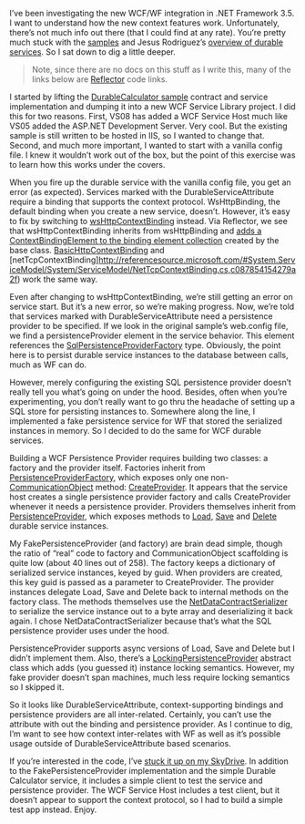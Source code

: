 I’ve been investigating the new WCF/WF integration in .NET Framework
3.5. I want to understand how the new context features work.
Unfortunately, there’s not much info out there (that I could find at any
rate). You’re pretty much stuck with the
[samples](http://www.microsoft.com/downloads/details.aspx?FamilyID=2611a6ff-fd2d-4f5b-a672-c002f1c09ccd&DisplayLang=en)
and Jesus Rodriguez’s [overview of durable
services](http://weblogs.asp.net/gsusx/archive/2007/06/14/orcas-durable-services.aspx).
So I sat down to dig a little deeper.

> Note, since there are no docs on this stuff as I write this, many of
> the links below are [Reflector](http://www.aisto.com/roeder/dotnet)
> code links.

I started by lifting the [DurableCalculator
sample](http://msdn2.microsoft.com/en-us/library/bb410782(VS.90).aspx)
contract and service implementation and dumping it into a new WCF
Service Library project. I did this for two reasons. First, VS08 has
added a WCF Service Host much like VS05 added the ASP.NET Development
Server. Very cool. But the existing sample is still written to be hosted
in IIS, so I wanted to change that. Second, and much more important, I
wanted to start with a vanilla config file. I knew it wouldn’t work out
of the box, but the point of this exercise was to learn how this works
under the covers.

When you fire up the durable service with the vanilla config file, you
get an error (as expected). Services marked with the
DurableServiceAttribute require a binding that supports the context
protocol. WsHttpBinding, the default binding when you create a new
service, doesn’t. However, it’s easy to fix by switching to
[wsHttpContextBinding](http://referencesource.microsoft.com/#System.ServiceModel/System/ServiceModel/WSHttpContextBinding.cs,a42bcbded9a8a4e9)
instead. Via Reflector, we see that wsHttpContextBinding inherits from
wsHttpBinding and [adds a ContextBindingElement to the binding element
collection](http://referencesource.microsoft.com/#System.ServiceModel/System/ServiceModel/WSHttpContextBinding.cs,0e68f000d4c87202)
created by the base class.
[BasicHttpContextBinding](http://referencesource.microsoft.com/#System.ServiceModel/System/ServiceModel/BasicHttpContextBinding.cs,b69fd93ab77f85aa)
and
[netTcpContextBinding]http://referencesource.microsoft.com/#System.ServiceModel/System/ServiceModel/NetTcpContextBinding.cs,c087854154279a2f)
work the same way.

Even after changing to wsHttpContextBinding, we’re still getting an
error on service start. But it’s a new error, so we’re making progress.
Now, we’re told that services marked with DurableServiceAttribute need a
persistence provider to be specified. If we look in the original
sample’s web.config file, we find a persistenceProvider element in the
service behavior. This element references the
[SqlPersistenceProviderFactory](http://referencesource.microsoft.com/#System.WorkflowServices/System/ServiceModel/Persistence/SqlPersistenceProviderFactory.cs,3f29f58c9fe37104)
type. Obviously, the point here is to persist durable service instances
to the database between calls, much as WF can do.

However, merely configuring the existing SQL persistence provider
doesn’t really tell you what’s going on under the hood. Besides, often
when you’re experimenting, you don’t really want to go thru the headache
of setting up a SQL store for persisting instances to. Somewhere along
the line, I implemented a fake persistence service for WF that stored
the serialized instances in memory. So I decided to do the same for WCF
durable services.

Building a WCF Persistence Provider requires building two classes: a
factory and the provider itself. Factories inherit from
[PersistenceProviderFactory](http://referencesource.microsoft.com/#System.WorkflowServices/System/ServiceModel/Persistence/PersistenceProviderFactory.cs,b38efb64c1b5437a),
which exposes only one
non-[CommunicationObject](http://msdn2.microsoft.com/en-us/library/system.servicemodel.channels.communicationobject.aspx)
method:
[CreateProvider](http://referencesource.microsoft.com/#System.WorkflowServices/System/ServiceModel/Persistence/PersistenceProviderFactory.cs,ab461aa283e7a4d7).
It appears that the service host creates a single persistence provider
factory and calls CreateProvider whenever it needs a persistence
provider. Providers themselves inherit from
[PersistenceProvider](http://referencesource.microsoft.com/#System.WorkflowServices/System/ServiceModel/Persistence/PersistenceProvider.cs,8496f7ccfc9160f3),
which exposes methods to
[Load](http://referencesource.microsoft.com/System.WorkflowServices/System/ServiceModel/Persistence/PersistenceProvider.cs.html#34611453bc4cfe69),
[Save](http://referencesource.microsoft.com/#System.WorkflowServices/System/ServiceModel/Persistence/PersistenceProvider.cs,df031aede3036ced)
and
[Delete](http://referencesource.microsoft.com/#System.WorkflowServices/System/ServiceModel/Persistence/PersistenceProvider.cs,1a6a98f80410b51d)
durable service instances.

My FakePersistenceProvider (and factory) are brain dead simple, though
the ratio of “real” code to factory and CommunicationObject scaffolding
is quite low (about 40 lines out of 258). The factory keeps a dictionary
of serialized service instances, keyed by guid. When providers are
created, this key guid is passed as a parameter to CreateProvider. The
provider instances delegate Load, Save and Delete back to internal
methods on the factory class. The methods themselves use the
[NetDataContractSerializer](http://msdn2.microsoft.com/en-us/library/system.runtime.serialization.netdatacontractserializer.aspx)
to serialize the service instance out to a byte array and deserializing
it back again. I chose NetDataContractSerializer because that’s what the
SQL persistence provider uses under the hood.

PersistenceProvider supports async versions of Load, Save and Delete but
I didn’t implement them. Also, there’s a
[LockingPersistenceProvider](http://referencesource.microsoft.com/#System.WorkflowServices/System/ServiceModel/Persistence/LockingPersistenceProvider.cs,8749710e6d0e6396)
abstract class which adds (you guessed it) instance locking semantics.
However, my fake provider doesn’t span machines, much less require
locking semantics so I skipped it.

So it looks like DurableServiceAttribute, context-supporting bindings
and persistence providers are all inter-related. Certainly, you can’t
use the attribute with out the binding and persistence provider. As I
continue to dig, I’m want to see how context inter-relates with WF as
well as it’s possible usage outside of DurableServiceAttribute based
scenarios.

If you’re interested in the code, I’ve [stuck it up on my
SkyDrive](http://cid-0d9bc809858885a4.skydrive.live.com/self.aspx/Public/Code/FakePersistenceProvider.zip).
In addition to the FakePersistenceProvider implementation and the simple
Durable Calculator service, it includes a simple client to test the
service and persistence provider. The WCF Service Host includes a test
client, but it doesn’t appear to support the context protocol, so I had
to build a simple test app instead. Enjoy.
